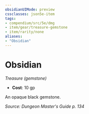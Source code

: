 ```yaml
---
obsidianUIMode: preview
cssclasses: json5e-item
tags:
- compendium/src/5e/dmg
- item/gear/treasure-gemstone
- item/rarity/none
aliases: 
- "Obsidian"
---
```

# Obsidian
*Treasure (gemstone)*  

- **Cost**: 10 gp

An opaque black gemstone.

*Source: Dungeon Master's Guide p. 134*